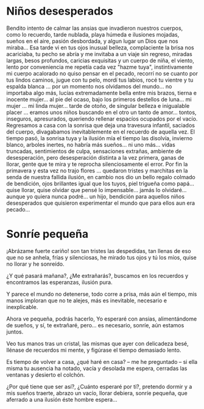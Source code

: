 # Niños desesperados

Bendito intento de calmar las ansias que invadieron nuestros cuerpos,
como lo recuerdo, tarde nublada, playa húmeda e ilusiones mojadas,
sueños en el aire, pasión desbordada, y algun lugar un Dios que nos miraba...
Esa tarde vi en tus ojos inusual belleza, complaciente la brisa nos acariciaba,
tu pecho se abría y me invitaba a un viaje sin regreso,
miradas largas, besos profundos, caricias exquisitas y un cuerpo de niña,
el viento, lento por conveniencia me repetía cada vez "hazme tuya",
instintivamente mi cuerpo acalorado no quiso pensar en el pecado,
recorrí no se cuanto por tus lindos caminos, jugue con tu pelo,
mordí tus labios, rocé tu vientre y tu espalda blanca ...
por un momento nos olvidamos del mundo... no importaba algo más,
lucías extremadamente bella entre mis brazos, tierna e inocente mujer...
al pie del ocaso, bajo los primeros destellos de luna... mi mujer ... mi linda mujer...
tarde de otoño, de singular belleza e inigualable placer ...
eramos unos niños buscando en el otro un tanto de amor...
tontos, inseguros, apresurados, queriendo rellenar espacíos ocupados por el vacío.
Regresamos a casa con la sonrisa que deja una travesura infantil,
saciados del cuerpo, divagabamos inevitablemente en el recuerdo de aquella vez.
El tiempo pasó, la sonrisa tuya y la ilusión mía el tiempo las disolvía,
invierno blanco, arboles inertes, no habría más sueños... ni uno más...
vidas truncadas, sentimientos de culpa, sensaciones extrañas,
ambiente de desesperación, pero desesperación distinta a la vez primera,
ganas de llorar, gente que te mira y te reprocha silenciosamente el error.
Por fin la primavera y esta vez no trajo flores ...
quedaron tristes y marchitas en la senda de nuestra fallida ilusión,
en cambio nos dio un bello regalo colmado de bendición,
ojos brillantes igual que los tuyos, piel trigueña como papá...
quise llorar, quise olvidar que pensé lo impensable...
jamás lo olvidaré... aunque yo quiera nunca podré...
un hijo, bendición para aquellos niños desesperados
que quisieron experimentar el mundo que para ellos aun era pecado... 


# Sonríe pequeña

¡Abrázame fuerte cariño!
son tan tristes las despedidas,
tan llenas de eso que no se anhela,
frías y silenciosas,
he mirado tus ojos y tú los míos,
quise no llorar y he sonreído.

¿Y qué pasará mañana?, ¿Me extrañarás?,
buscamos en los recuerdos y encontramos las esperanzas,
ilusión pura.

Y parece el mundo no detenerse,
todo corre a prisa, más aún el tiempo,
mis manos imploran que no te alejes,
más es inevitable, necesario e inexplicable. 

Ahora ve pequeña, podrás hacerlo,
Yo esperaré con ansias, alimentándome de sueños,
y sí, te extrañaré, pero… es necesario,
sonríe, aún estamos juntos.

Veo tus manos tras un cristal,
las mismas que ayer con delicadeza besé,
llénase de recuerdos mi mente,
y figúrase el tiempo demasiado lento.

Es tiempo de volver a casa,
¿qué haré en casa? – me he preguntado –
si ella misma tu ausencia ha notado,
vacía y desolada me espera,
cerradas las ventanas y desierto el colchón.

¿Por qué tiene que ser así?, ¿Cuánto esperaré por ti?,
pretendo dormir y a mis sueños traerte,
abrazo un vacío, llorar debiera,
sonríe pequeña, que aferrado a una ilusión éste hombre espera…